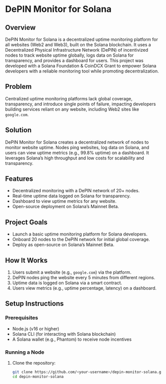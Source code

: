 # DePIN Monitor for Solana

## Overview
DePIN Monitor for Solana is a decentralized uptime monitoring platform for all websites (Web2 and Web3), built on the Solana blockchain. It uses a Decentralized Physical Infrastructure Network (DePIN) of incentivized nodes to track website uptime globally, logs data on Solana for transparency, and provides a dashboard for users. This project was developed with a Solana Foundation & CoinDCX Grant to empower Solana developers with a reliable monitoring tool while promoting decentralization.

## Problem
Centralized uptime monitoring platforms lack global coverage, transparency, and introduce single points of failure, impacting developers building services reliant on any website, including Web2 sites like `google.com`.

## Solution
DePIN Monitor for Solana creates a decentralized network of nodes to monitor website uptime. Nodes ping websites, log data on Solana, and users can view uptime metrics (e.g., 99.8% uptime) on a dashboard. It leverages Solana’s high throughput and low costs for scalability and transparency.

## Features
- Decentralized monitoring with a DePIN network of 20+ nodes.
- Real-time uptime data logged on Solana for transparency.
- Dashboard to view uptime metrics for any website.
- Open-source deployment on Solana’s Mainnet Beta.

## Project Goals
- Launch a basic uptime monitoring platform for Solana developers.
- Onboard 20 nodes to the DePIN network for initial global coverage.
- Deploy as open-source on Solana’s Mainnet Beta.

## How It Works
1. Users submit a website (e.g., `google.com`) via the platform.
2. DePIN nodes ping the website every 5 minutes from different regions.
3. Uptime data is logged on Solana via a smart contract.
4. Users view metrics (e.g., uptime percentage, latency) on a dashboard.

## Setup Instructions
### Prerequisites
- Node.js (v16 or higher)
- Solana CLI (for interacting with Solana blockchain)
- A Solana wallet (e.g., Phantom) to receive node incentives

### Running a Node
1. Clone the repository:
   ```bash
   git clone https://github.com/<your-username>/depin-monitor-solana.git
   cd depin-monitor-solana
